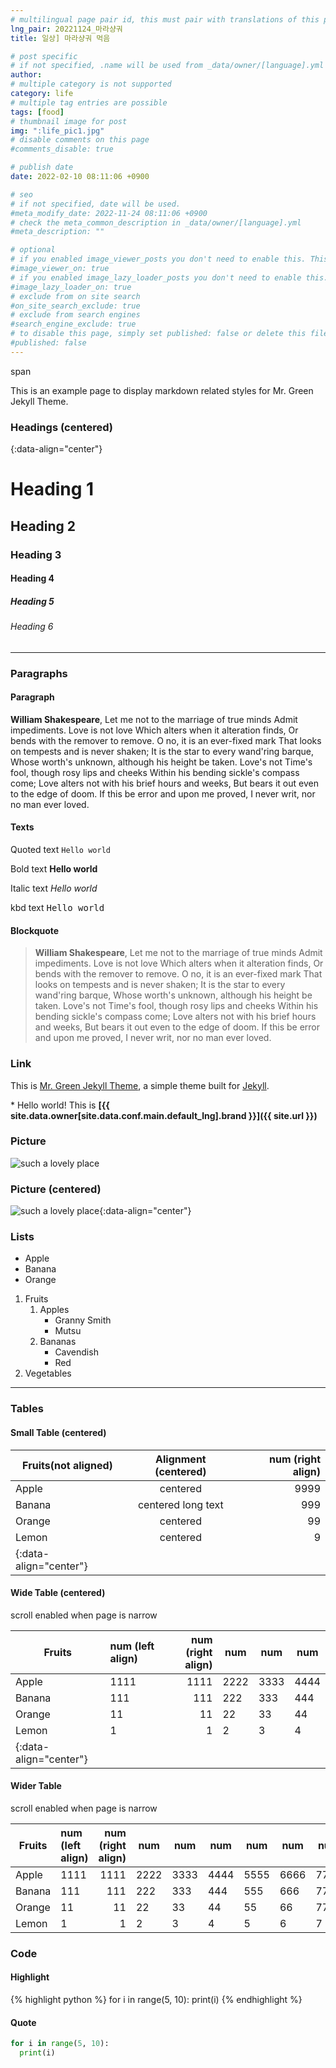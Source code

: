```yaml
---
# multilingual page pair id, this must pair with translations of this page. (This name must be unique)
lng_pair: 20221124_마라샹궈
title: 일상] 마라샹궈 먹음

# post specific
# if not specified, .name will be used from _data/owner/[language].yml
author:
# multiple category is not supported
category: life
# multiple tag entries are possible
tags: [food]
# thumbnail image for post
img: ":life_pic1.jpg"
# disable comments on this page
#comments_disable: true

# publish date
date: 2022-02-10 08:11:06 +0900

# seo
# if not specified, date will be used.
#meta_modify_date: 2022-11-24 08:11:06 +0900
# check the meta_common_description in _data/owner/[language].yml
#meta_description: ""

# optional
# if you enabled image_viewer_posts you don't need to enable this. This is only if image_viewer_posts = false
#image_viewer_on: true
# if you enabled image_lazy_loader_posts you don't need to enable this. This is only if image_lazy_loader_posts = false
#image_lazy_loader_on: true
# exclude from on site search
#on_site_search_exclude: true
# exclude from search engines
#search_engine_exclude: true
# to disable this page, simply set published: false or delete this file
#published: false
---
```

span

This is an example page to display markdown related styles for Mr. Green Jekyll Theme.

<!-- outline-end -->

### Headings (centered)

{:data-align="center"}

# Heading 1

## Heading 2

### Heading 3

#### Heading 4

##### Heading 5

###### Heading 6

---

### Paragraphs

#### Paragraph

**William Shakespeare**, Let me not to the marriage of true minds
Admit impediments. Love is not love
Which alters when it alteration finds,
Or bends with the remover to remove.
O no, it is an ever-fixed mark
That looks on tempests and is never shaken;
It is the star to every wand'ring barque,
Whose worth's unknown, although his height be taken.
Love's not Time's fool, though rosy lips and cheeks
Within his bending sickle's compass come;
Love alters not with his brief hours and weeks,
But bears it out even to the edge of doom.
If this be error and upon me proved,
I never writ, nor no man ever loved.

#### Texts

Quoted text `Hello world`

Bold text **Hello world**

Italic text _Hello world_

kbd text <kbd>Hello world</kbd>

#### Blockquote

> **William Shakespeare**, Let me not to the marriage of true minds
> Admit impediments. Love is not love
> Which alters when it alteration finds,
> Or bends with the remover to remove.
> O no, it is an ever-fixed mark
> That looks on tempests and is never shaken;
> It is the star to every wand'ring barque,
> Whose worth's unknown, although his height be taken.
> Love's not Time's fool, though rosy lips and cheeks
> Within his bending sickle's compass come;
> Love alters not with his brief hours and weeks,
> But bears it out even to the edge of doom.
> If this be error and upon me proved,
> I never writ, nor no man ever loved.

### Link

This is [Mr. Green Jekyll Theme](https://github.com/MrGreensWorkshop/MrGreen-JekyllTheme), a simple theme built for [Jekyll](https://jekyllrb.com/).

\* Hello world! This is **[{{ site.data.owner[site.data.conf.main.default_lng].brand }}]({{ site.url }})**

### Picture

![such a lovely place](:post_pic1.jpg)

### Picture (centered)

![such a lovely place](:post_pic1.jpg){:data-align="center"}

### Lists

- Apple
- Banana
- Orange

1. Fruits
   1. Apples
      - Granny Smith
      - Mutsu
   2. Bananas
      - Cavendish
      - Red
2. Vegetables

---

### Tables

#### Small Table (centered)


| Fruits(not aligned)    | Alignment (centered) | num (right align) |
| ---------------------- | :------------------: | ----------------: |
| Apple                  |       centered       |              9999 |
| Banana                 |  centered long text  |               999 |
| Orange                 |       centered       |                99 |
| Lemon                  |       centered       |                 9 |
| {:data-align="center"} |                      |                   |

#### Wide Table (centered)

scroll enabled when page is narrow


| Fruits                 | num (left align) | num (right align) | num  | num  | num  |
| ---------------------- | :--------------- | ----------------: | ---- | ---- | ---- |
| Apple                  | 1111             |              1111 | 2222 | 3333 | 4444 |
| Banana                 | 111              |               111 | 222  | 333  | 444  |
| Orange                 | 11               |                11 | 22   | 33   | 44   |
| Lemon                  | 1                |                 1 | 2    | 3    | 4    |
| {:data-align="center"} |                  |                   |      |      |      |

#### Wider Table

scroll enabled when page is narrow


| Fruits | num (left align) | num (right align) | num  | num  | num  | num  | num  | num  |
| ------ | :--------------- | ----------------: | ---- | ---- | ---- | ---- | ---- | ---- |
| Apple  | 1111             |              1111 | 2222 | 3333 | 4444 | 5555 | 6666 | 7777 |
| Banana | 111              |               111 | 222  | 333  | 444  | 555  | 666  | 777  |
| Orange | 11               |                11 | 22   | 33   | 44   | 55   | 66   | 77   |
| Lemon  | 1                |                 1 | 2    | 3    | 4    | 5    | 6    | 7    |

### Code

#### Highlight

{% highlight python %}
for i in range(5, 10):
print(i)
{% endhighlight %}

#### Quote

```python
for i in range(5, 10):
  print(i)
```
